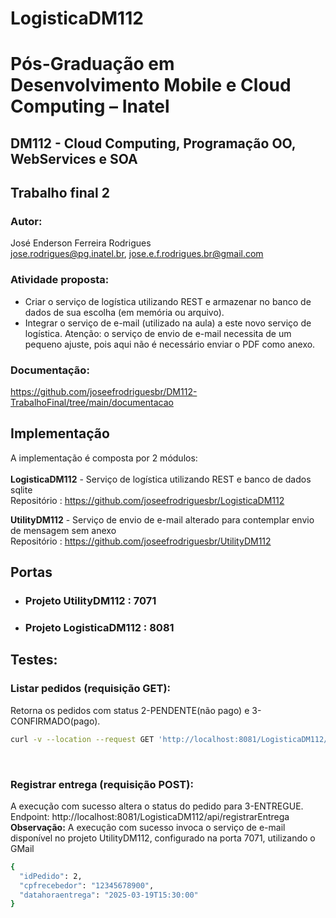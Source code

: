 # LogisticaDM112

# Pós-Graduação em Desenvolvimento Mobile e Cloud Computing – Inatel
## DM112 - Cloud Computing, Programação OO, WebServices e SOA

## Trabalho final 2

### Autor: 
José Enderson Ferreira Rodrigues   
jose.rodrigues@pg.inatel.br, jose.e.f.rodrigues.br@gmail.com

### Atividade proposta: 

* Criar o serviço de logística utilizando REST e armazenar no banco de dados de sua
escolha (em memória ou arquivo).
* Integrar o serviço de e-mail (utilizado na aula) a este novo serviço de logística.
Atenção: o serviço de envio de e-mail necessita de um pequeno ajuste, pois aqui
não é necessário enviar o PDF como anexo.

### Documentação: 
https://github.com/joseefrodriguesbr/DM112-TrabalhoFinal/tree/main/documentacao

## Implementação

A implementação é composta por 2 módulos:<br/><br/>
<strong>LogisticaDM112</strong> - Serviço de logística utilizando REST e banco de dados sqlite<br/> 
Repositório : https://github.com/joseefrodriguesbr/LogisticaDM112

<strong>UtilityDM112</strong> - Serviço de envio de e-mail alterado para contemplar envio de mensagem sem anexo<br/> 
Repositório : https://github.com/joseefrodriguesbr/UtilityDM112

## Portas

 * ### Projeto UtilityDM112 : 7071
 * ### Projeto LogisticaDM112 : 8081

## Testes:
### Listar pedidos (requisição GET):<br/>
Retorna os pedidos com status 2-PENDENTE(não pago) e 3-CONFIRMADO(pago). <br/>

```sh
curl -v --location --request GET 'http://localhost:8081/LogisticaDM112/api/pedidos'
```
<br/>

### Registrar entrega (requisição POST):<br/>
A execução com sucesso altera o status do pedido para 3-ENTREGUE.<br/>
Endpoint: http://localhost:8081/LogisticaDM112/api/registrarEntrega<br/>
<strong>Observação:</strong> A execução com sucesso invoca o serviço de e-mail disponível no projeto UtilityDM112, configurado na porta 7071, utilizando o GMail <br/>



```sh
{
  "idPedido": 2,
  "cpfrecebedor": "12345678900",
  "datahoraentrega": "2025-03-19T15:30:00"
}
```


